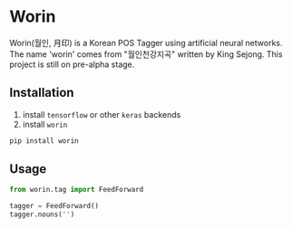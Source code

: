 # Worin

Worin(월인, 月印) is a Korean POS Tagger using artificial neural networks.
The name 'worin' comes from "월인천강지곡" written by King Sejong.
This project is still on pre-alpha stage.

## Installation

1. install `tensorflow` or other `keras` backends
2. install `worin`

```sh
pip install worin
```

## Usage

```python
from worin.tag import FeedForward

tagger = FeedForward()
tagger.nouns('')
```
